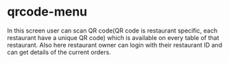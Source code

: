 # qrcode-menu
In this screen user can scan QR code(QR code is restaurant specific, each restaurant have a unique QR code) which is available on every table of that restaurant. Also here restaurant owner can login with their restaurant ID and can get details of the current orders.

